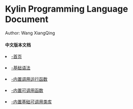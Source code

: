 # Kylin Programming Language Document
Author: Wang XiangQing

#### 中文版本文档
<li><a href='./kylin_doc: index.md'>-首页</a></li><br />
<li><a href='./kylin_doc: the base.md'>-基础语法</a></li><br />
<li><a href='kylin_doc: use function.md'>-内置调用运行函数</a></li><br />
<li><a href='./kylin_doc: the base function.md'>-内置可调用函数</a></li><br />
<li><a href='./kylin_doc: the base lib.md'>-内置基础可调用类库</a></li><br />